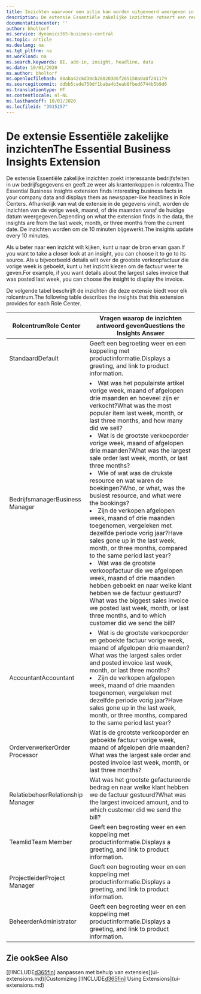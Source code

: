 ```yaml
---
title: Inzichten waarvoor een actie kan worden uitgevoerd weergeven in rolcentra | Microsoft Docs
description: De extensie Essentiële zakelijke inzichten roteert een reeks zakelijke inzichten in rolcentra.
documentationcenter: ''
author: bholtorf
ms.service: dynamics365-business-central
ms.topic: article
ms.devlang: na
ms.tgt_pltfrm: na
ms.workload: na
ms.search.keywords: BI, add-in, insight, headline, data
ms.date: 10/01/2020
ms.author: bholtorf
ms.openlocfilehash: 88aba42c6d30cb28020386f265150a0a8f201179
ms.sourcegitcommit: ddbb5cede750df1baba4b3eab8fbed6744b5b9d6
ms.translationtype: HT
ms.contentlocale: nl-NL
ms.lasthandoff: 10/01/2020
ms.locfileid: "3915157"
---
```

# <a name="the-essential-business-insights-extension"></a><span data-ttu-id="54dea-103">De extensie Essentiële zakelijke inzichten</span><span class="sxs-lookup"><span data-stu-id="54dea-103">The Essential Business Insights Extension</span></span>
<span data-ttu-id="54dea-104">De extensie Essentiële zakelijke inzichten zoekt interessante bedrijfsfeiten in uw bedrijfsgegevens en geeft ze weer als krantenkoppen in rolcentra.</span><span class="sxs-lookup"><span data-stu-id="54dea-104">The Essential Business Insights extension finds interesting business facts in your company data and displays them as newspaper-like headlines in Role Centers.</span></span> <span data-ttu-id="54dea-105">Afhankelijk van wat de extensie in de gegevens vindt, worden de inzichten van de vorige week, maand, of drie maanden vanaf de huidige datum weergegeven.</span><span class="sxs-lookup"><span data-stu-id="54dea-105">Depending on what the extension finds in the data, the insights are from the last week, month, or three months from the current date.</span></span> <span data-ttu-id="54dea-106">De inzichten worden om de 10 minuten bijgewerkt.</span><span class="sxs-lookup"><span data-stu-id="54dea-106">The insights update every 10 minutes.</span></span>  

<span data-ttu-id="54dea-107">Als u beter naar een inzicht wilt kijken, kunt u naar de bron ervan gaan.</span><span class="sxs-lookup"><span data-stu-id="54dea-107">If you want to take a closer look at an insight, you can choose it to go to its source.</span></span> <span data-ttu-id="54dea-108">Als u bijvoorbeeld details wilt over de grootste verkoopfactuur die vorige week is geboekt, kunt u het inzicht kiezen om de factuur weer te geven.</span><span class="sxs-lookup"><span data-stu-id="54dea-108">For example, if you want details about the largest sales invoice that was posted last week, you can choose the insight to display the invoice.</span></span>

<span data-ttu-id="54dea-109">De volgende tabel beschrijft de inzichten die deze extensie biedt voor elk rolcentrum.</span><span class="sxs-lookup"><span data-stu-id="54dea-109">The following table describes the insights that this extension provides for each Role Center.</span></span>

|<span data-ttu-id="54dea-110">Rolcentrum</span><span class="sxs-lookup"><span data-stu-id="54dea-110">Role Center</span></span>|<span data-ttu-id="54dea-111">Vragen waarop de inzichten antwoord geven</span><span class="sxs-lookup"><span data-stu-id="54dea-111">Questions the Insights Answer</span></span>|
|----|-----|
|<span data-ttu-id="54dea-112">Standaard</span><span class="sxs-lookup"><span data-stu-id="54dea-112">Default</span></span>|<span data-ttu-id="54dea-113">Geeft een begroeting weer en een koppeling met productinformatie.</span><span class="sxs-lookup"><span data-stu-id="54dea-113">Displays a greeting, and link to product information.</span></span>|
|<span data-ttu-id="54dea-114">Bedrijfsmanager</span><span class="sxs-lookup"><span data-stu-id="54dea-114">Business Manager</span></span>|<li> <span data-ttu-id="54dea-115">Wat was het populairste artikel vorige week, maand of afgelopen drie maanden en hoeveel zijn er verkocht?</span><span class="sxs-lookup"><span data-stu-id="54dea-115">What was the most popular item last week, month, or last three months, and how many did we sell?</span></span><br><li> <span data-ttu-id="54dea-116">Wat is de grootste verkooporder vorige week, maand of afgelopen drie maanden?</span><span class="sxs-lookup"><span data-stu-id="54dea-116">What was the largest sale order last week, month, or last three months?</span></span><br><li> <span data-ttu-id="54dea-117">Wie of wat was de drukste resource en wat waren de boekingen?</span><span class="sxs-lookup"><span data-stu-id="54dea-117">Who, or what, was the busiest resource, and what were the bookings?</span></span><br><li> <span data-ttu-id="54dea-118">Zijn de verkopen afgelopen week, maand of drie maanden toegenomen, vergeleken met dezelfde periode vorig jaar?</span><span class="sxs-lookup"><span data-stu-id="54dea-118">Have sales gone up in the last week, month, or three months, compared to the same period last year?</span></span><br><li> <span data-ttu-id="54dea-119">Wat was de grootste verkoopfactuur die we afgelopen week, maand of drie maanden hebben geboekt en naar welke klant hebben we de factuur gestuurd?</span><span class="sxs-lookup"><span data-stu-id="54dea-119">What was the biggest sales invoice we posted last week, month, or last three months, and to which customer did we send the bill?</span></span></li> |
|<span data-ttu-id="54dea-120">Accountant</span><span class="sxs-lookup"><span data-stu-id="54dea-120">Accountant</span></span>|<li> <span data-ttu-id="54dea-121">Wat is de grootste verkooporder en geboekte factuur vorige week, maand of afgelopen drie maanden?</span><span class="sxs-lookup"><span data-stu-id="54dea-121">What was the largest sales order and posted invoice last week, month, or last three months?</span></span><br><li> <span data-ttu-id="54dea-122">Zijn de verkopen afgelopen week, maand of drie maanden toegenomen, vergeleken met dezelfde periode vorig jaar?</span><span class="sxs-lookup"><span data-stu-id="54dea-122">Have sales gone up in the last week, month, or three months, compared to the same period last year?</span></span> |
|<span data-ttu-id="54dea-123">Orderverwerker</span><span class="sxs-lookup"><span data-stu-id="54dea-123">Order Processor</span></span>| <span data-ttu-id="54dea-124">Wat is de grootste verkooporder en geboekte factuur vorige week, maand of afgelopen drie maanden?</span><span class="sxs-lookup"><span data-stu-id="54dea-124">What was the largest sale order and posted invoice last week, month, or last three months?</span></span>|
|<span data-ttu-id="54dea-125">Relatiebeheer</span><span class="sxs-lookup"><span data-stu-id="54dea-125">Relationship Manager</span></span>| <span data-ttu-id="54dea-126">Wat was het grootste gefactureerde bedrag en naar welke klant hebben we de factuur gestuurd?</span><span class="sxs-lookup"><span data-stu-id="54dea-126">What was the largest invoiced amount, and to which customer did we send the bill?</span></span>|
|<span data-ttu-id="54dea-127">Teamlid</span><span class="sxs-lookup"><span data-stu-id="54dea-127">Team Member</span></span>| <span data-ttu-id="54dea-128">Geeft een begroeting weer en een koppeling met productinformatie.</span><span class="sxs-lookup"><span data-stu-id="54dea-128">Displays a greeting, and link to product information.</span></span>|
|<span data-ttu-id="54dea-129">Projectleider</span><span class="sxs-lookup"><span data-stu-id="54dea-129">Project Manager</span></span>| <span data-ttu-id="54dea-130">Geeft een begroeting weer en een koppeling met productinformatie.</span><span class="sxs-lookup"><span data-stu-id="54dea-130">Displays a greeting, and link to product information.</span></span>|
|<span data-ttu-id="54dea-131">Beheerder</span><span class="sxs-lookup"><span data-stu-id="54dea-131">Administrator</span></span>| <span data-ttu-id="54dea-132">Geeft een begroeting weer en een koppeling met productinformatie.</span><span class="sxs-lookup"><span data-stu-id="54dea-132">Displays a greeting, and link to product information.</span></span>|

## <a name="see-also"></a><span data-ttu-id="54dea-133">Zie ook</span><span class="sxs-lookup"><span data-stu-id="54dea-133">See Also</span></span>
<span data-ttu-id="54dea-134">[[!INCLUDE[d365fin](includes/d365fin_md.md)] aanpassen met behulp van extensies](ui-extensions.md)</span><span class="sxs-lookup"><span data-stu-id="54dea-134">[Customizing [!INCLUDE[d365fin](includes/d365fin_md.md)] Using Extensions](ui-extensions.md)</span></span>
